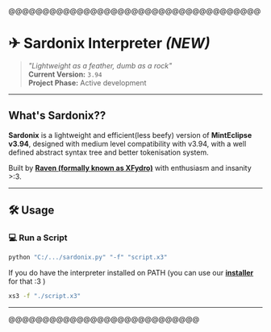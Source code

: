 @@@@@@@@@@@@@@@@@@@@@@@@@@@@@@@@@@@@@
# ✈ Sardonix Interpreter ***(NEW)***
> *"Lightweight as a feather, dumb as a rock"*                       
> **Current Version:** `3.94`      
> **Project Phase:** Active development               

---

## What's Sardonix??

**Sardonix** is a lightweight and efficient(less beefy) version of **MintEclipse v3.94**, designed with medium level compatibility with v3.94, with a well defined abstract syntax tree and better tokenisation system.

Built by **[Raven (formally known as XFydro)](https://x3documentation.neocities.org/developer)** with enthusiasm and insanity >:3.

---
## 🛠️ Usage

### 💻 Run a Script
```bash
python "C:/.../sardonix.py" "-f" "script.x3"
```
If you do have the interpreter installed on PATH (you can use our **[installer](https://github.com/XFydro/x3/releases/tag/SardonixIns1.4)** for that :3 )
```bash
xs3 -f "./script.x3"
```
---
@@@@@@@@@@@@@@@@@@@@@@@@@@@@

